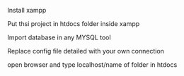 Install xampp

Put thsi project in htdocs folder inside xampp

Import database in any MYSQL tool 

Replace config file detailed with your own connection

open browser and type localhost/name of folder in htdocs

